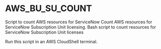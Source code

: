 # AWS_BU_SU_COUNT
Script to count AWS resources for ServiceNow
Count AWS resources for ServiceNow Subscription Unit licensing.
Bash script to count resources for ServiceNow Subscription Unit licenses

Run this script in an AWS CloudShell terminal.
